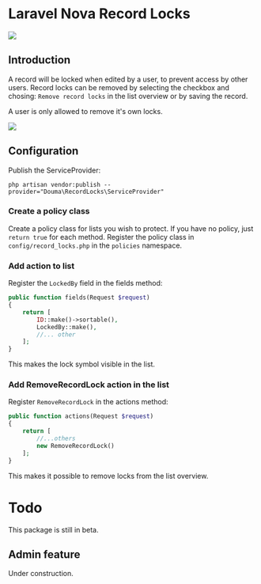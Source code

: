 # Laravel Nova Record Locks

![](https://i.imgur.com/ujUZCZT.png)

## Introduction

A record will be locked when edited by a user, to prevent access by other users. Record locks can be removed by selecting the checkbox and chosing: `Remove record locks` in the list overview or by saving the record.

A user is only allowed to remove it's own locks. 

![](https://i.imgur.com/y2HIKq6.png)

## Configuration

Publish the ServiceProvider:

`php artisan vendor:publish --provider="Douma\RecordLocks\ServiceProvider"`

### Create a policy class

Create a policy class for lists you wish to protect. If you have no policy, just `return true` for each method. Register the policy class in `config/record_locks.php` in the `policies` namespace. 

### Add action to list

Register the `LockedBy` field in the fields method:

```php
public function fields(Request $request)
{
    return [
        ID::make()->sortable(),
        LockedBy::make(),
        //... other 
    ];
}
```

This makes the lock symbol visible in the list. 

### Add RemoveRecordLock action in the list


Register `RemoveRecordLock` in the actions method:

```php
public function actions(Request $request)
{
    return [
        //...others
        new RemoveRecordLock()
    ];
}
```

This makes it possible to remove locks from the list overview. 

# Todo

This package is still in beta. 

## Admin feature

Under construction. 
